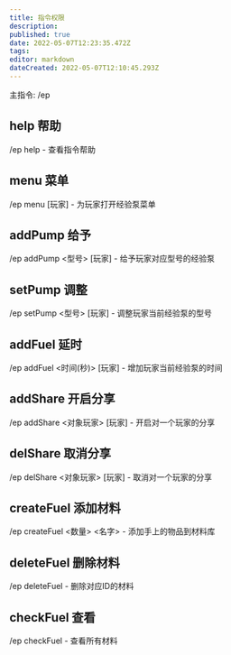 ```yaml
---
title: 指令权限
description: 
published: true
date: 2022-05-07T12:23:35.472Z
tags: 
editor: markdown
dateCreated: 2022-05-07T12:10:45.293Z
---
```


主指令: /ep
## help 帮助
/ep help - 查看指令帮助
## menu 菜单
/ep menu [玩家] - 为玩家打开经验泵菜单
## addPump 给予
/ep addPump <型号> [玩家] - 给予玩家对应型号的经验泵
## setPump 调整
/ep setPump <型号> [玩家] - 调整玩家当前经验泵的型号
## addFuel 延时
/ep addFuel <时间(秒)> [玩家] - 增加玩家当前经验泵的时间
## addShare 开启分享
/ep addShare <对象玩家> [玩家] - 开启对一个玩家的分享
## delShare 取消分享
/ep delShare <对象玩家> [玩家] - 取消对一个玩家的分享
## createFuel 添加材料
/ep createFuel <ID> <数量> <名字> - 添加手上的物品到材料库
## deleteFuel 删除材料
/ep deleteFuel <ID> - 删除对应ID的材料
## checkFuel 查看
/ep checkFuel - 查看所有材料